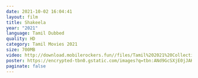 ```yaml
---
date: 2021-10-02 16:04:41
layout: film
title: Shakeela
year: "2021"
language: Tamil Dubbed
quality: HD
category: Tamil Movies 2021
size: 700MB
video: http://download.mobilerockers.fun//files/Tamil%202021%20Collection/Shakeela%20(2021)/Shakeela%20(2021)%20Full%20Movies/Shakeela%20(2021)%20HDRip/Shakeela%20(2021)%20HDRip%20Single%20Part.mp4
poster: https://encrypted-tbn0.gstatic.com/images?q=tbn:ANd9GcSXjE0jJAKkqqYYHl6VzYLwkWxXy2GAqqFcmA&usqp=CAU
paginate: false
---
```

